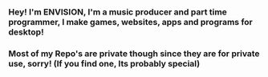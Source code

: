 ### Hey! I'm ENVISION, I'm a music producer and part time programmer, I make games, websites, apps and programs for desktop!
### Most of my Repo's are private though since they are for private use, sorry! (If you find one, Its probably special)

<!--
**ENVISIONMUSIC/ENVISIONMUSIC** is a ✨ _special_ ✨ repository because its `README.md` (this file) appears on your GitHub profile.

Here are some ideas to get you started:

- 🔭 I’m currently working on ...
- 🌱 I’m currently learning ...
- 👯 I’m looking to collaborate on ...
- 🤔 I’m looking for help with ...
- 💬 Ask me about ...
- 📫 How to reach me: ...
- 😄 Pronouns: ...
- ⚡ Fun fact: ...
-->
